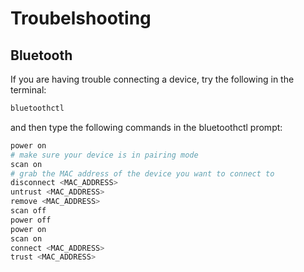 # Troubelshooting

## Bluetooth

If you are having trouble connecting a device, try the following in the terminal:

```bash
bluetoothctl
```

and then type the following commands in the bluetoothctl prompt:

```bash
power on
# make sure your device is in pairing mode
scan on
# grab the MAC address of the device you want to connect to
disconnect <MAC_ADDRESS>
untrust <MAC_ADDRESS>
remove <MAC_ADDRESS>
scan off
power off
power on
scan on
connect <MAC_ADDRESS>
trust <MAC_ADDRESS>
```
